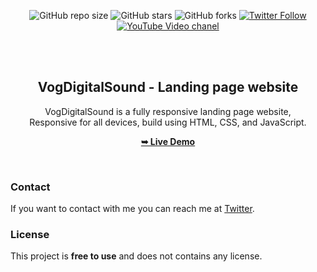 <div align="center">
  
  ![GitHub repo size](https://img.shields.io/github/repo-size/abhinandpn/VogDigitalSound)
  ![GitHub stars](https://img.shields.io/github/stars/abhinandpn/VogDigitalSound?style=social)
  ![GitHub forks](https://img.shields.io/github/forks/abhinandpn/VogDigitalSound?style=social)
  [![Twitter Follow](https://img.shields.io/twitter/follow/abhinandpn?style=social)](https://twitter.com/intent/follow?screen_name=abhinandpn)
  [![YouTube Video chanel](https://img.shields.io/youtube/views/6snv-yu2_c4?style=social)](https://www.youtube.com/@abhinand-pn)

  <br />
  <br />

  <h2 align="center">VogDigitalSound - Landing page website</h2>

  VogDigitalSound is a fully responsive landing page website, <br />Responsive for all devices, build using HTML, CSS, and JavaScript.

  <a href="https://abhinandpn.github.io/VogDigitalSound/"><strong>➥ Live Demo</strong></a>

</div>

<br />

### Contact

If you want to contact with me you can reach me at [Twitter](https://x.com/abhinand_p_n).

### License

This project is **free to use** and does not contains any license.

